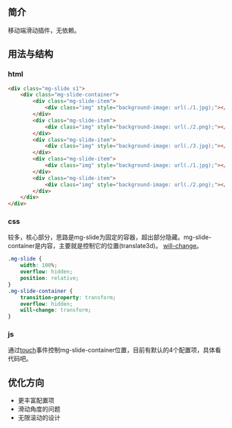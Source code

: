 ## 简介

移动端滑动插件，无依赖。

## 用法与结构

### html

```html
<div class="mg-slide s1">
	<div class="mg-slide-container">
		<div class="mg-slide-item">
			<div class="img" style="background-image: url(./1.jpg);"></div>
		</div>
		<div class="mg-slide-item">
			<div class="img" style="background-image: url(./2.png);"></div>
		</div>
		<div class="mg-slide-item">
			<div class="img" style="background-image: url(./3.jpg);"></div>
		</div>
		<div class="mg-slide-item">
			<div class="img" style="background-image: url(./1.jpg);"></div>
		</div>
		<div class="mg-slide-item">
			<div class="img" style="background-image: url(./2.png);"></div>
		</div>
	</div>
</div>
```

### css

较多，核心部分，思路是mg-slide为固定的容器，超出部分隐藏。mg-slide-container是内容，主要就是控制它的位置(translate3d)。
[will-change](https://developer.mozilla.org/zh-CN/docs/Web/CSS/will-change)。

```css
.mg-slide {
	width: 100%;
	overflow: hidden;
	position: relative;
}
.mg-slide-container {
	transition-property: transform;
	overflow: hidden;
	will-change: transform;
}
```

### js

通过[touch](https://developer.mozilla.org/zh-CN/docs/Web/API/TouchEvent)事件控制mg-slide-container位置，目前有默认的4个配置项，具体看代码吧。


## 优化方向

- 更丰富配置项
- 滑动角度的问题
- 无限滚动的设计